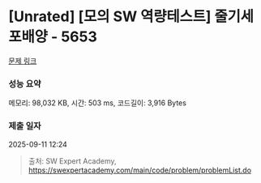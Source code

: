 # [Unrated] [모의 SW 역량테스트] 줄기세포배양 - 5653 

[문제 링크](https://swexpertacademy.com/main/code/problem/problemDetail.do?contestProbId=AWXRJ8EKe48DFAUo) 

### 성능 요약

메모리: 98,032 KB, 시간: 503 ms, 코드길이: 3,916 Bytes

### 제출 일자

2025-09-11 12:24



> 출처: SW Expert Academy, https://swexpertacademy.com/main/code/problem/problemList.do
